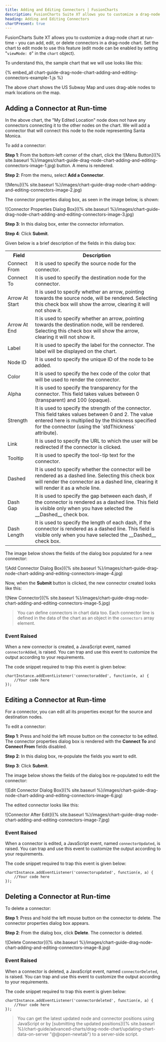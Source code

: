 ```yaml
---
title: Adding and Editing Connectors | FusionCharts
description: FusionCharts Suite XT allows you to customize a drag-node chart at run-time - you can add, edit, or delete connectors in a drag-node chart.
heading: Adding and Editing Connectors
chartPresent: true
---
```


FusionCharts Suite XT allows you to customize a drag-node chart at run-time - you can add, edit, or delete connectors in a drag-node chart. Set the chart to edit mode to use this feature (edit mode can be enabled by setting "`viewMode: 0`" in the `chart` object).

To understand this, the sample chart that we will use looks like this:

{% embed_all chart-guide-drag-node-chart-adding-and-editing-connectors-example-1.js %}

The above chart shows the US Subway Map and uses drag-able nodes to mark locations on the map.


## Adding a Connector at Run-time

In the above chart, the "My Edited Location" node does not have any connectors connecting it to the other nodes on the chart. We will add a connector that will connect this node to the node representing Santa Monica.

To add a connector:

__Step 1__: From the bottom-left corner of the chart, click the ![Menu Button]({% site.baseurl %}/images/chart-guide-drag-node-chart-adding-and-editing-connectors-image-1.jpg) button. A menu is rendered.

__Step 2__: From the menu, select __Add a Connector__.

![Menu]({% site.baseurl %}/images/chart-guide-drag-node-chart-adding-and-editing-connectors-image-2.jpg)

The connector properties dialog box, as seen in the image below,  is shown:

![Connector Properties Dialog Box]({% site.baseurl %}/images/chart-guide-drag-node-chart-adding-and-editing-connectors-image-3.jpg)

__Step 3__: In this dialog box, enter the connector information.

__Step 4__: Click __Submit__.

Given below is a brief description of the fields in this dialog box:

<table>
  <tr>
    <th>Field</th>
    <th>Description</th>
  </tr>
  <tr>
    <td>Connect From</td>
    <td>It is used to specify the source node for the connector.</td>
  </tr>
  <tr>
    <td>Connect To</td>
    <td>It is used to specify the destination node for the connector.</td>
  </tr>
  <tr>
    <td>Arrow At Start</td>
    <td>It is used to specify whether an arrow, pointing towards the source node, will be rendered. Selecting this check box will show the arrow, clearing it will not show it.</td>
  </tr>
  <tr>
    <td>Arrow At End</td>
    <td>It is used to specify whether an arrow, pointing towards the destination node, will be rendered. Selecting this check box will show the arrow, clearing it will not show it.</td>
  </tr>
  <tr>
    <td>Label</td>
    <td>It is used to specify the label for the connector. The label will be displayed on the chart.</td>
  </tr>
  <tr>
    <td>Node ID</td>
    <td>It is used to specify the unique ID of the node to be added.</td>
  </tr>
  <tr>
    <td>Color</td>
    <td>It is used to specify the hex code of the color that will be used to render the connector.</td>
  </tr>
  <tr>
    <td>Alpha</td>
    <td>It is used to specify the transparency for the connector. This field takes values between 0 (transparent) and 100 (opaque).</td>
  </tr>
  <tr>
    <td>Strength</td>
    <td>It is used to specify the strength of the connector. This field takes values between 0 and 2. The value entered here  is multiplied by the thickness specified for the connector (using the `stdThickness` attribute).</td>
  </tr>
  <tr>
    <td>Link</td>
    <td>It is used to specify the URL to which the user will be redirected if the connector is clicked.</td>
  </tr>
  <tr>
    <td>Tooltip</td>
    <td>It is used to specify the tool-tip text for the connector.</td>
  </tr>
  <tr>
    <td>Dashed</td>
    <td>It is used to specify whether the connector will be rendered as a dashed line. Selecting this check box will render the connector as a dashed line, clearing it will render it as a whole line.</td>
  </tr>
  <tr>
    <td>Dash Gap</td>
    <td>It is used to specify the gap between each dash, if the connector is rendered as a dashed line. This field is visible only when you have selected the __Dashed__ check box.
    </td>
  </tr>
  <tr>
    <td>Dash Length</td>
    <td>It is used to specify the length of each dash, if the connector is rendered as a dashed line. This field is visible only when you have selected the __Dashed__ check box.
    </td>
  </tr>
</table>


The image below shows the fields of the dialog box populated for a new connector:

![Add Connector Dialog Box]({% site.baseurl %}/images/chart-guide-drag-node-chart-adding-and-editing-connectors-image-4.jpg)

Now, when the __Submit__ button is clicked, the new connector created looks like this:

![New Connector]({% site.baseurl %}/images/chart-guide-drag-node-chart-adding-and-editing-connectors-image-5.jpg)

> You can define connectors in chart data too. Each connector line is defined in the data of the chart as an object in the `connectors` array element. </p>

### Event Raised

When a new connector is created, a JavaScript event, named `connectorAdded`, is raised. You can trap and use this event to customize the output according to your requirements.

The code snippet required to trap this event is given below:

```
chartInstance.addEventListener('connectoradded', function(e, a) {
    //Your code here
});

```

## Editing a Connector at Run-time

For a connector, you can edit all its properties except for the source and destination nodes.

To edit a connector:

__Step 1__: Press and hold the left mouse button on the connector to be edited. The connector properties dialog box is rendered with the __Connect To__ and __Connect From__ fields disabled.

__Step 2__: In this dialog box, re-populate the fields you want to edit.

__Step 3__: Click __Submit__.

The image below shows the fields of the dialog box re-populated to edit the connector:

![Edit Connector Dialog Box]({% site.baseurl %}/images/chart-guide-drag-node-chart-adding-and-editing-connectors-image-6.jpg)

The edited connector looks like this:

![Connector After Edit]({% site.baseurl %}/images/chart-guide-drag-node-chart-adding-and-editing-connectors-image-7.jpg)

### Event Raised

When a connector is edited, a JavaScript event, named `connectorUpdated`, is raised. You can trap and use this event to customize the output according to your requirements.

The code snippet required to trap this event is given below:

```
chartInstance.addEventListener('connectorupdated', function(e, a) {
    //Your code here
});

```

## Deleting a Connector at Run-time

To delete a connector:

__Step 1__: Press and hold the left mouse button on the connector to delete. The connector properties dialog box appears.

__Step 2__: From the dialog box, click __Delete__. The connector is deleted.

![Delete Connector]({% site.baseurl %}/images/chart-guide-drag-node-chart-adding-and-editing-connectors-image-8.jpg)

### Event Raised

When a connector is deleted, a JavaScript event, named `connectorDeleted`, is raised. You can trap and use this event to customize the output according to your requirements.

The code snippet required to trap this event is given below:

```
chartInstance.addEventListener('connectordeleted', function(e, a) {
    //Your code here
});

```

> You can get the latest updated node and connector positions using JavaScript or by [submitting the updated positions]({% site.baseurl %}/chart-guide/advanced-charts/drag-node-chart/updating-chart-data-on-server "@@open-newtab") to a server-side script.</p>